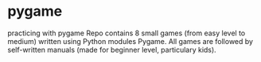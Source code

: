 # pygame
practicing with pygame
Repo contains 8 small games (from easy level to medium) written using Python modules Pygame.
All games are followed by self-written manuals (made for beginner level, particulary kids).
